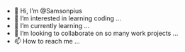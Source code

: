 - 👋 Hi, I’m @Samsonpius
- 👀 I’m interested in learning coding ...
- 🌱 I’m currently learning ...
- 💞️ I’m looking to collaborate on so many work projects  ...
- 📫 How to reach me ...

<!---
Samsonpius/Samsonpius is a ✨ special ✨ repository because its `README.md` (this file) appears on your GitHub profile.
You can click the Preview link to take a look at your changes.
--->

